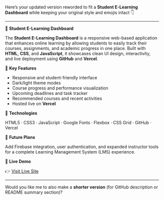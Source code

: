 Here’s your updated version reworded to fit a **Student E-Learning Dashboard** while keeping your original style and emojis intact 👇

---

🧠 **Student E-Learning Dashboard**

The **Student E-Learning Dashboard** is a responsive web-based application that enhances online learning by allowing students to easily track their courses, assignments, and academic progress in one place.
Built with **HTML**, **CSS**, and **JavaScript**, it showcases clean UI design, interactivity, and live deployment using **GitHub** and **Vercel**.

🔹 **Key Features**

* Responsive and student-friendly interface
* Dark/light theme modes
* Course progress and performance visualization
* Upcoming deadlines and task tracker
* Recommended courses and recent activities
* Hosted live on **Vercel**

🔧 **Technologies**

HTML5 · CSS3 · JavaScript · Google Fonts · Flexbox · CSS Grid · GitHub · Vercel

🚀 **Future Plans**

Add Firebase integration, user authentication, and expanded instructor tools for a complete Learning Management System (LMS) experience.

📍 **Live Demo**

👉 [Visit Live Site](https://student-e-learning-dashboard.vercel.app/)

---

Would you like me to also make a **shorter version** (for GitHub description or README summary section)?
